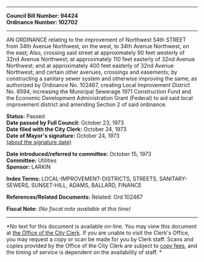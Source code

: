 * * * * *  
  
**Council Bill Number: [](#h0)[](#h2)94424**   
**Ordinance Number: 102702**  
  
* * * * *  
  
AN ORDINANCE relating to the improvement of Northwest 54th STREET from 34th Avenue Northwest, on the west, to 34th Avenue Northwest, on the east; Also, crossing said street at approximately 90 feet westerly of 32nd Avenue Northwest; at approximately 110 feet easterly of 32nd Avenue Northwest; and at approximately 400 feet easterly of 32nd Avenue Northwest; and certain other avenues, crossings and easements; by constructing a sanitary sewer system and otherwise improving the same; as authorized by Ordinance No. 102467, creating Local Improvement District No. 6594, increasing the Municipal Sewerage 1971 Construction Fund and the Economic Development Administration Grant (Federal) to aid said local improvement district and amending Section 2 of said ordinance.  
  
**Status:** Passed   
**Date passed by Full Council:** October 23, 1973   
**Date filed with the City Clerk:** October 24, 1973   
**Date of Mayor's signature:** October 24, 1973   
[(about the signature date)](/~public/approvaldate.htm)   
  
  
**Date introduced/referred to committee:** October 15, 1973   
**Committee:** Utilities   
**Sponsor:** LARKIN   
  
**Index Terms:** LOCAL-IMPROVEMENT-DISTRICTS, STREETS, SANITARY-SEWERS, SUNSET-HILL, ADAMS, BALLARD, FINANCE  
  
**References/Related Documents:** Related: Ord 102467  
  
**Fiscal Note:** *(No fiscal note available at this time)*  
  
* * * * *  
  
*No text for this document is available on-line. You may view this document at [the Office of the City Clerk](http://www.seattle.gov/leg/clerk/contactUs.htm). If you are unable to visit the Clerk's Office, you may request a copy or scan be made for you by Clerk staff. Scans and copies provided by the Office of the City Clerk are subject to [copy fees](http://clerk.seattle.gov/~public/clerkfees.htm), and the timing of service is dependent on the availability of staff. *  
  
  
